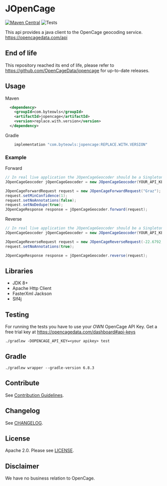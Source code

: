 # JOpenCage 
[![Maven Central](https://img.shields.io/maven-central/v/com.byteowls/jopencage.svg?label=Maven%20Central)](https://search.maven.org/search?q=g:%22com.byteowls%22%20AND%20a:%22jopencage%22)
![Tests](https://github.com/moberwasserlechner/jopencage/workflows/UnitTests/badge.svg)

This api provides a java client to the OpenCage geocoding service. https://opencagedata.com/api

## End of life

This repository reached its end of life, please refer to https://github.com/OpenCageData/jopencage for up-to-date releases.

## Usage

Maven

```xml
  <dependency>
    <groupId>com.byteowls</groupId>
    <artifactId>jopencage</artifactId>
    <version>replace.with.version</version>
  </dependency>
```

Gradle

```gradle
    implementation "com.byteowls:jopencage:REPLACE.WITH.VERSION"
```

### Example

Forward

```java
// In real live application the JOpenCageGeocoder should be a Singleton
JOpenCageGeocoder jOpenCageGeocoder = new JOpenCageGeocoder(YOUR_API_KEY);

JOpenCageForwardRequest request = new JOpenCageForwardRequest("Graz");
request.setMinConfidence(1);
request.setNoAnnotations(false);
request.setNoDedupe(true);
JOpenCageResponse response = jOpenCageGeocoder.forward(request);
```

Reverse

```java
// In real live application the JOpenCageGeocoder should be a Singleton
JOpenCageGeocoder jOpenCageGeocoder = new JOpenCageGeocoder(YOUR_API_KEY);

JOpenCageReverseRequest request = new JOpenCageReverseRequest(-22.6792, 14.5272);
request.setNoAnnotations(true);

JOpenCageResponse response = jOpenCageGeocoder.reverse(request);
```

## Libraries

* JDK 8+
* Apache Http Client
* FasterXml Jackson
* Slf4j

## Testing

For running the tests you have to use your *OWN* OpenCage API Key. Get a free trial key at https://opencagedata.com/dashboard#api-keys

```
./gradlew -DOPENCAGE_API_KEY=<your apikey> test
```

## Gradle

```
./gradlew wrapper --gradle-version 6.8.3
```

## Contribute

See [Contribution Guidelines](https://github.com/moberwasserlechner/jopencage/blob/master/.github/CONTRIBUTING.md).

## Changelog
See [CHANGELOG](https://github.com/moberwasserlechner/jopencage/blob/master/CHANGELOG.md).

## License

Apache 2.0. Please see [LICENSE](https://github.com/moberwasserlechner/jopencage/blob/master/LICENSE).

## Disclaimer

We have no business relation to OpenCage.
